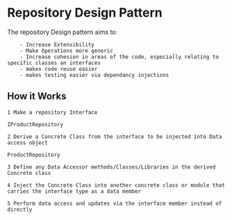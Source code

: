 <H1>Repository Design Pattern</H1>
<p1>The repository Design pattern aims to:</p1>
        
        - Increase Extensibility
        - Make Operations more generic
        - Increase cohesion in areas of the code, especially relating to specific classes an interfaces
        - makes code reuse easier
        - makes testing easier via dependancy injections
        
<H2>How it Works</H2>

    1 Make a repository Interface
```IProductRepository```
    
    2 Derive a Concrete Class from the interface to be injected into Data access object
```ProductRepository```

    3 Define any Data Accessor methods/Classes/Libraries in the derived Concrete class
    
    4 Inject the Concrete Class into another concrete class or module that carries the interface type as a data member
    
    5 Perform data access and updates via the interface member instead of directly
    
    
    